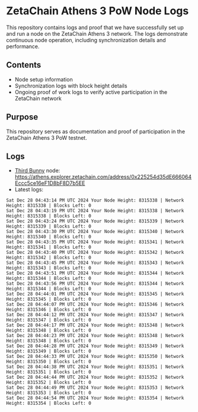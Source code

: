 # ZetaChain Athens 3 PoW Node Logs
This repository contains logs and proof that we have successfully set up and run a node on the ZetaChain Athens 3 network. The logs demonstrate continuous node operation, including synchronization details and performance.

## Contents
- Node setup information
- Synchronization logs with block height details
- Ongoing proof of work logs to verify active participation in the ZetaChain network

## Purpose
This repository serves as documentation and proof of participation in the ZetaChain Athens 3 PoW testnet.

## Logs

- [Third Bunny](https://thirdbunny.xyz/) node: https://athens.explorer.zetachain.com/address/0x225254d35dE666064Eccc5ce16eF1D8bF8D7b5EE
- Latest logs:
```
Sat Dec 28 04:43:14 PM UTC 2024 Your Node Height: 8315338 | Network Height: 8315338 | Blocks Left: 0
Sat Dec 28 04:43:19 PM UTC 2024 Your Node Height: 8315338 | Network Height: 8315338 | Blocks Left: 0
Sat Dec 28 04:43:24 PM UTC 2024 Your Node Height: 8315339 | Network Height: 8315339 | Blocks Left: 0
Sat Dec 28 04:43:30 PM UTC 2024 Your Node Height: 8315340 | Network Height: 8315340 | Blocks Left: 0
Sat Dec 28 04:43:35 PM UTC 2024 Your Node Height: 8315341 | Network Height: 8315341 | Blocks Left: 0
Sat Dec 28 04:43:40 PM UTC 2024 Your Node Height: 8315342 | Network Height: 8315342 | Blocks Left: 0
Sat Dec 28 04:43:45 PM UTC 2024 Your Node Height: 8315343 | Network Height: 8315343 | Blocks Left: 0
Sat Dec 28 04:43:51 PM UTC 2024 Your Node Height: 8315344 | Network Height: 8315344 | Blocks Left: 0
Sat Dec 28 04:43:56 PM UTC 2024 Your Node Height: 8315344 | Network Height: 8315344 | Blocks Left: 0
Sat Dec 28 04:44:01 PM UTC 2024 Your Node Height: 8315345 | Network Height: 8315345 | Blocks Left: 0
Sat Dec 28 04:44:07 PM UTC 2024 Your Node Height: 8315346 | Network Height: 8315346 | Blocks Left: 0
Sat Dec 28 04:44:12 PM UTC 2024 Your Node Height: 8315347 | Network Height: 8315347 | Blocks Left: 0
Sat Dec 28 04:44:17 PM UTC 2024 Your Node Height: 8315348 | Network Height: 8315348 | Blocks Left: 0
Sat Dec 28 04:44:23 PM UTC 2024 Your Node Height: 8315348 | Network Height: 8315348 | Blocks Left: 0
Sat Dec 28 04:44:28 PM UTC 2024 Your Node Height: 8315349 | Network Height: 8315349 | Blocks Left: 0
Sat Dec 28 04:44:33 PM UTC 2024 Your Node Height: 8315350 | Network Height: 8315350 | Blocks Left: 0
Sat Dec 28 04:44:38 PM UTC 2024 Your Node Height: 8315351 | Network Height: 8315351 | Blocks Left: 0
Sat Dec 28 04:44:44 PM UTC 2024 Your Node Height: 8315352 | Network Height: 8315352 | Blocks Left: 0
Sat Dec 28 04:44:49 PM UTC 2024 Your Node Height: 8315353 | Network Height: 8315353 | Blocks Left: 0
Sat Dec 28 04:44:54 PM UTC 2024 Your Node Height: 8315354 | Network Height: 8315354 | Blocks Left: 0
```
